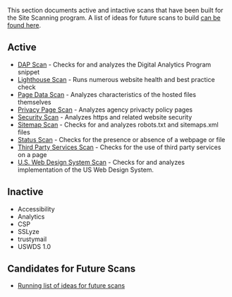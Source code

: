 This section documents active and intactive scans that have been built for the Site Scanning program.  A list of ideas for future scans to build [can be found here](https://github.com/18F/site-scanning-documentation/blob/master/scans/candidate-scans.md).  

## Active

* [DAP Scan](https://github.com/18F/site-scanning-documentation/blob/master/scans/DAP.md) - Checks for and analyzes the Digital Analytics Program snippet
* [Lighthouse Scan](https://github.com/18F/site-scanning-documentation/blob/master/scans/lighthouse.md) - Runs numerous website health and best practice check 
* [Page Data Scan](https://github.com/18F/site-scanning-documentation/blob/master/scans/pagedata.md) - Analyzes characteristics of the hosted files themselves
* [Privacy Page Scan](https://github.com/18F/site-scanning-documentation/blob/master/scans/privacy.md) - Analyzes agency privacty policy pages
* [Security Scan](https://github.com/18F/site-scanning-documentation/blob/master/scans/security.md) - Analyzes https and related website security 
* [Sitemap Scan](https://github.com/18F/site-scanning-documentation/blob/master/scans/sitemap.md) - Checks for and analyzes robots.txt and sitemaps.xml files
* [Status Scan](https://github.com/18F/site-scanning-documentation/blob/master/scans/status.md) - Checks for the presence or absence of a webpage or file
* [Third Party Services Scan](https://github.com/18F/site-scanning-documentation/blob/master/scans/third-party.md) - Checks for the use of third party services on a page
* [U.S. Web Design System Scan](https://github.com/18F/site-scanning-documentation/blob/master/scans/uswds.md) - Checks for and analyzes implementation of the US Web Design System. 


## Inactive 

* Accessibility 
* Analytics
* CSP
* SSLyze
* trustymail
* USWDS 1.0 


## Candidates for Future Scans 

* [Running list of ideas for future scans](https://github.com/18F/site-scanning-documentation/blob/master/scans/candidate-scans.md)
